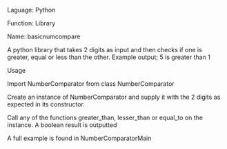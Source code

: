  Laguage: Python

 Function: Library
 
 Name: basicnumcompare

 
A python library that takes 2 digits as input and then checks if one is greater, equal or less than the other. Example output; 5 is greater than 1

Usage

Import NumberComparator from class NumberComparator

Create an instance of NumberComparator and supply it with the 2 digits as expected in its constructor.

Call any of the functions greater_than, lesser_than or equal_to on the instance. A boolean result is outputted

A full example is found in NumberComparatorMain

